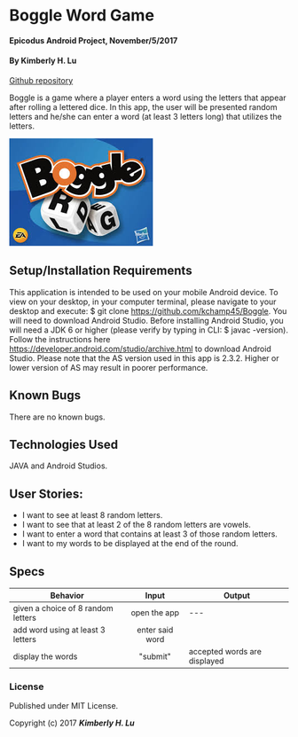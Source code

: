 # Boggle Word Game

#### Epicodus Android Project, November/5/2017

#### By **Kimberly H. Lu**

[Github repository](https://github.com/kchamp45/Boggle)

Boggle is a game where a player enters a word using the letters that appear after rolling a lettered dice. In this app, the user will be presented random letters and he/she can enter a word (at least 3 letters long) that utilizes the letters.

![app-screenshot](https://github.com/kchamp45/Boggle/blob/master/app/src/main/res/drawable/boggle.jpeg?raw=true)

## Setup/Installation Requirements

This application is intended to be used on your mobile Android device.  To view on your desktop, in your computer terminal, please navigate to your desktop and execute:  $ git clone https://github.com/kchamp45/Boggle.  You will need to download Android Studio. Before installing Android Studio, you will need a JDK 6 or higher (please verify by typing in CLI: $ javac -version). Follow the instructions here https://developer.android.com/studio/archive.html to download Android Studio.  Please note that the AS version used in this app is 2.3.2. Higher or lower version of AS may result in poorer performance.

## Known Bugs

There are no known bugs.

## Technologies Used

JAVA and Android Studios.

## User Stories:

* I want to see at least 8 random letters.
* I want to see that at least 2 of the 8 random letters are vowels.
* I want to enter a word that contains at least 3 of those random letters.
* I want to my words to be displayed at the end of the round.

## Specs

| Behavior  | Input | Output |
| ------------- |:-------------:| -----|
| given a choice of 8 random letters | open the app| --- |
| add word using at least 3 letters | enter said word |
| display the words | "submit"| accepted words are displayed|

### License

Published under MIT License.

Copyright (c) 2017 **_Kimberly H. Lu_**
